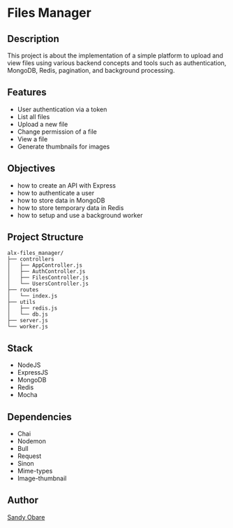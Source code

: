 # Files Manager

## Description
This project is about the implementation of a simple platform to upload and view files using various backend concepts and tools such as authentication, MongoDB, Redis, pagination, and background processing.

## Features
- User authentication via a token
- List all files
- Upload a new file
- Change permission of a file
- View a file
- Generate thumbnails for images

## Objectives
- how to create an API with Express
- how to authenticate a user
- how to store data in MongoDB
- how to store temporary data in Redis
- how to setup and use a background worker

## Project Structure
```
alx-files_manager/
├── controllers
│   ├── AppController.js
│   ├── AuthController.js
│   ├── FilesController.js
│   └── UsersController.js
├── routes
│   └── index.js
├── utils
│   ├── redis.js
│   └── db.js
├── server.js
└── worker.js
```

## Stack
- NodeJS
- ExpressJS
- MongoDB
- Redis
- Mocha

## Dependencies
- Chai
- Nodemon
- Bull
- Request
- Sinon
- Mime-types
- Image-thumbnail

## Author
[Sandy Obare](https://github.com/carrier-pigeon-san/)
